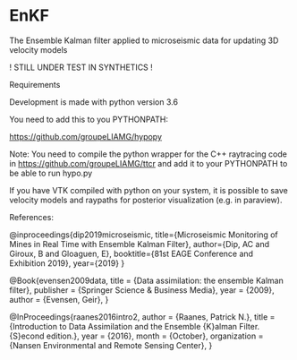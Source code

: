 # EnKF

The Ensemble Kalman filter applied to microseismic data for updating 3D velocity models

! STILL UNDER TEST IN SYNTHETICS !

Requirements

Development is made with python version 3.6

You need to add this to you PYTHONPATH:

https://github.com/groupeLIAMG/hypopy

Note: You need to compile the python wrapper for the C++ raytracing code in https://github.com/groupeLIAMG/ttcr and add it to your PYTHONPATH to be able to run hypo.py

If you have VTK compiled with python on your system, it is possible to save velocity models and raypaths for posterior visualization (e.g. in paraview).

References:

@inproceedings{dip2019microseismic,
  title={Microseismic Monitoring of Mines in Real Time with Ensemble Kalman Filter},
  author={Dip, AC and Giroux, B and Gloaguen, E},
  booktitle={81st EAGE Conference and Exhibition 2019},
  year={2019}
}

@Book{evensen2009data,
  title     = {Data assimilation: the ensemble Kalman filter},
  publisher = {Springer Science \& Business Media},
  year      = {2009},
  author    = {Evensen, Geir},
}

@InProceedings{raanes2016intro2,
  author       = {Raanes, Patrick N.},
  title        = {Introduction to Data Assimilation and the Ensemble {K}alman Filter. {S}econd edition.},
  year         = {2016},
  month        = {October},
  organization = {Nansen Environmental and Remote Sensing Center},
}
